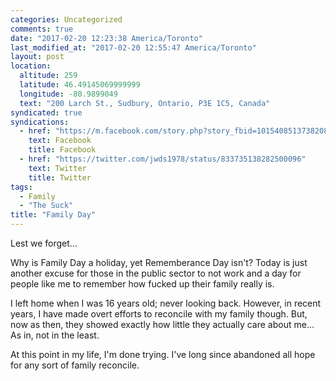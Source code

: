 ```yaml
---
categories: Uncategorized
comments: true
date: "2017-02-20 12:23:38 America/Toronto"
last_modified_at: "2017-02-20 12:55:47 America/Toronto"
layout: post
location:
  altitude: 259
  latitude: 46.49145069999999
  longitude: -80.9899049
  text: "200 Larch St., Sudbury, Ontario, P3E 1C5, Canada"
syndicated: true
syndications:
  - href: "https://m.facebook.com/story.php?story_fbid=10154085137382084&id=719142083"
    text: Facebook
    title: Facebook
  - href: "https://twitter.com/jwds1978/status/833735138282500096"
    text: Twitter
    title: Twitter
tags:
  - Family
  - "The Suck"
title: "Family Day"
---
```


Lest we forget&hellip;

Why is Family Day a holiday, yet Rememberance Day isn't? Today is just another excuse for those in the public sector to not work and a day for people like me to remember how fucked up their family really is.

I left home when I was 16 years old; never looking back. However, in recent years, I have made overt efforts to reconcile with my family though. But, now as then, they showed exactly how little they actually care about me&hellip; As in, not in the least.

At this point in my life, I'm done trying. I've long since abandoned all hope for any sort of family reconcile.
